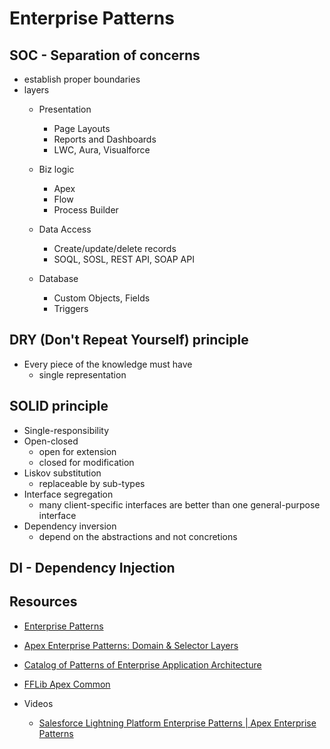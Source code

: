 # Enterprise Patterns

## SOC - Separation of concerns
- establish proper boundaries
- layers
    - Presentation 
        - Page Layouts
        - Reports and Dashboards
        - LWC, Aura, Visualforce 
        
    - Biz logic
        - Apex
        - Flow
        - Process Builder
    - Data Access
        - Create/update/delete records
        - SOQL, SOSL, REST API, SOAP API
    - Database
        - Custom Objects, Fields
        - Triggers 
    
## DRY (Don't Repeat Yourself) principle
- Every piece of the knowledge must have
    - single representation 

## SOLID  principle
- Single-responsibility
- Open-closed 
    - open for extension
    - closed for modification
- Liskov substitution 
    - replaceable by sub-types
- Interface segregation
    - many client-specific interfaces are better than one general-purpose interface
- Dependency inversion
    - depend on the abstractions and not concretions

## DI - Dependency Injection 


## Resources
- [Enterprise Patterns](https://trailhead.salesforce.com/content/learn/modules/apex_patterns_sl)
- [Apex Enterprise Patterns: Domain & Selector Layers](https://trailhead.salesforce.com/en/content/learn/modules/apex_patterns_dsl)

- [Catalog of Patterns of Enterprise Application Architecture](https://martinfowler.com/eaaCatalog/)
- [FFLib Apex Common](https://github.com/apex-enterprise-patterns/fflib-apex-common)

- Videos
    - [Salesforce Lightning Platform Enterprise Patterns | Apex Enterprise Patterns](https://www.youtube.com/watch?v=Vl5sQ8vECdk)

